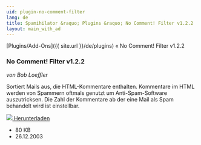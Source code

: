 ```yaml
---
uid: plugin-no-comment-filter
lang: de
title: Spamihilator &raquo; Plugins &raquo; No Comment! Filter v1.2.2
layout: main_with_ad
---
```


[Plugins/Add-Ons]({{ site.url }}/de/plugins) &laquo; No Comment! Filter v1.2.2

### No Comment! Filter v1.2.2

_von Bob Loeffler_

Sortiert Mails aus, die HTML-Kommentare enthalten. Kommentare im HTML werden von Spammern oftmals genutzt um Anti-Spam-Software auszutricksen. Die Zahl der Kommentare ab der eine Mail als Spam behandelt wird ist einstellbar.

<div class="downloadsection">
<a href="http://www.peaktopeak.com/spamihilator/nocommentfilter_1_2_2.exe" class="radius button left" id="download-button"><img src="{{site.url}}/images/download-arrow.png"> Herunterladen</a>
<ul id="download-notes">
<li>80 KB</li>
<li>26.12.2003</li>
</ul>
</div>

